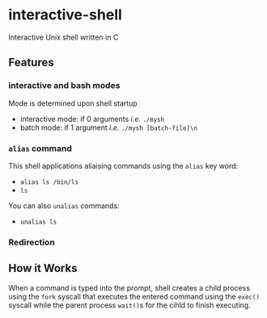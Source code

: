 # interactive-shell
Interactive Unix shell written in C

## Features

### interactive and bash modes

Mode is determined upon shell startup

- interactive mode: if 0 arguments *i.e.* `./mysh` 
- batch mode: if 1 argument *i.e.* `./mysh [batch-file]\n`

###  `alias` command

This shell applications aliaising commands using the `alias` key word:

- `alias ls /bin/ls`
- `ls`

You can also `unalias` commands:

- `unalias ls`

### Redirection


## How it Works
When a command is typed into the prompt, shell creates a child process using the `fork` syscall that executes the entered command using the `exec()` syscall while the parent process `wait()`s for the cihld to finish executing.
